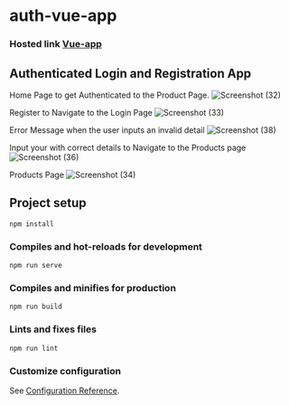 # auth-vue-app
### Hosted link [Vue-app](https://auth-vue-app.vercel.app/)

## Authenticated Login and Registration App

Home Page to get Authenticated to the Product Page.
![Screenshot (32)](https://user-images.githubusercontent.com/92027225/226140803-c2a2cfda-6062-4b58-976b-e014dcbeb2ef.png)

Register to Navigate to the Login Page
![Screenshot (33)](https://user-images.githubusercontent.com/92027225/226140673-2d9facf9-0668-4f97-b344-748f67be9cb8.png)

Error Message when the user inputs an invalid detail
![Screenshot (38)](https://user-images.githubusercontent.com/92027225/226140719-2c8fe558-5dfc-4f6a-b972-2119475c5b92.png)

Input your with correct details to Navigate to the Products page
![Screenshot (36)](https://user-images.githubusercontent.com/92027225/226140750-1fa76c59-074d-4c62-9fff-31ab64c3fddb.png)

Products Page
![Screenshot (34)](https://user-images.githubusercontent.com/92027225/226140764-58bd0544-d25a-46b3-8268-9e47139fd885.png)

## Project setup
```
npm install
```

### Compiles and hot-reloads for development
```
npm run serve
```

### Compiles and minifies for production
```
npm run build
```

### Lints and fixes files
```
npm run lint
```

### Customize configuration
See [Configuration Reference](https://cli.vuejs.org/config/).
